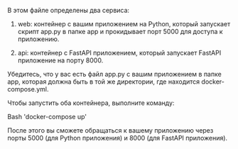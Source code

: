В этом файле определены два сервиса:

1. web: контейнер с вашим приложением на Python, который запускает скрипт app.py в папке app и прокидывает порт 5000 для доступа к приложению.

2. api: контейнер с FastAPI приложением, который запускает FastAPI приложение на порту 8000.

Убедитесь, что у вас есть файл app.py с вашим приложением в папке app, которая должна быть в той же директории, где находится docker-compose.yml.

Чтобы запустить оба контейнера, выполните команду:

Bash
'docker-compose up'


После этого вы сможете обращаться к вашему приложению через порты 5000 (для Python приложения) и 8000 (для FastAPI приложения).
